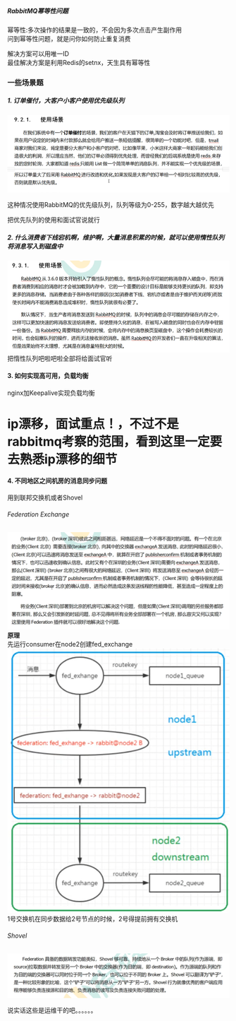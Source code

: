 
##### RabbitMQ幂等性问题    
幂等性:多次操作的结果是一致的，不会因为多次点击产生副作用      
问到幂等性问题，就是问你如何防止重复消费

解决方案可以用唯一ID     
最佳解决方案是利用Redis的setnx，天生具有幂等性     
 

### 一些场景题  
##### 1. 订单催付，大客户小客户使用优先级队列    
![img_117.png](img_117.png)   

这种情况使用RabbitMQ的优先级队列，队列等级为0-255，数字越大越优先   

把优先队列的使用和面试官说就行   

##### 2. 什么消费者下线宕机啊，维护啊，大量消息积累的时候，就可以使用惰性队列将消息写入到磁盘中      

![img_118.png](img_118.png)    
把惰性队列吧啦吧啦全部将给面试官听   

#### 3. 如何实现高可用，负载均衡  
nginx加Keepalive实现负载均衡  

# ip漂移，面试重点！，不过不是rabbitmq考察的范围，看到这里一定要去熟悉ip漂移的细节   

#### 4. 不同地区之间机房的消息同步问题   

用到联邦交换机或者Shovel   

###### Federation Exchange
![img_124.png](img_124.png)    
**原理**   
先运行consumer在node2创建fed_exchange  
![img_125.png](img_125.png)   
1号交换机在同步数据给2号节点的时候，2号得提前拥有交换机    

###### Shovel   
![img_123.png](img_123.png)   

说实话这些是运维干的吧。。。。。。    
